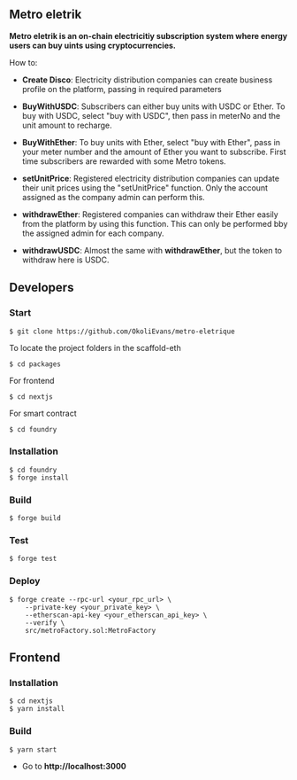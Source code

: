 ## Metro eletrik

**Metro eletrik is an on-chain electricitiy subscription system where energy users can buy uints using cryptocurrencies.**

How to:

-   **Create Disco**: Electricity distribution companies can create business profile on the platform, passing in required parameters 
-   **BuyWithUSDC**: Subscribers can either buy units with USDC or Ether. To buy with USDC, select "buy with USDC", then pass in meterNo and the unit amount to recharge. 
-   **BuyWithEther**: To buy units with Ether, select "buy with Ether", pass in your meter number and the amount of Ether you want to subscribe. First time subscribers are rewarded with some Metro tokens.
-   **setUnitPrice**: Registered electricity distribution companies can update their unit prices using the "setUnitPrice" function. Only the account assigned as the company admin can perform this.

- **withdrawEther**: Registered companies can withdraw their Ether easily from the platform by using this function. This can only be performed bby the assigned admin for each company.

- **withdrawUSDC**: Almost the same with **withdrawEther**, but the token to withdraw here is USDC.

## Developers
### Start
```shell
$ git clone https://github.com/OkoliEvans/metro-eletrique
```


To locate the project folders in the scaffold-eth 
```shell
$ cd packages
```

For frontend
```shell
$ cd nextjs
```

For smart contract
```shell
$ cd foundry
```



### Installation

```shell
$ cd foundry
$ forge install
```

### Build

```shell
$ forge build
```

### Test

```shell
$ forge test
```

### Deploy


```shell
$ forge create --rpc-url <your_rpc_url> \
    --private-key <your_private_key> \
    --etherscan-api-key <your_etherscan_api_key> \
    --verify \
    src/metroFactory.sol:MetroFactory
```

## Frontend


### Installation

```shell
$ cd nextjs
$ yarn install
```

### Build
```shell
$ yarn start
```

- Go to **http://localhost:3000**
